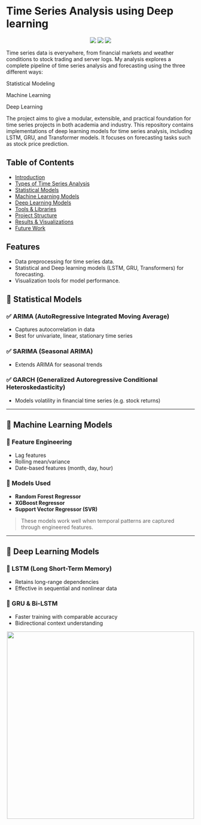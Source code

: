<h1>Time Series Analysis using Deep learning </h1>
<p align="center"> <img src="https://img.shields.io/badge/domain-time%20series%20forecasting-blue" /> <img src="https://img.shields.io/badge/methods-Statistical%20%7C%20ML%20%7C%20DL-green" /> <img src="https://img.shields.io/badge/status-In progress%20-important" /> </p>

Time series data is everywhere, from financial markets and weather conditions to stock trading and server logs. My analysis explores a complete pipeline of time series analysis and forecasting using the three different ways:

Statistical Modeling

Machine Learning

Deep Learning

The project aims to give a modular, extensible, and practical foundation for time series projects in both academia and industry.
This repository contains implementations of deep learning models for time series analysis, including LSTM, GRU, and Transformer models. It focuses on forecasting tasks such as stock price prediction.

##  Table of Contents

  - [Introduction](#-introduction)
  - [Types of Time Series Analysis](#-types-of-time-series-analysis)
  - [Statistical Models](#-statistical-models)
  - [Machine Learning Models](#-machine-learning-models)
  - [Deep Learning Models](#-deep-learning-models)
  - [Tools & Libraries](#️-tools--libraries)
  - [Project Structure](#-project-structure)
  - [Results & Visualizations](#-results--visualizations)
  - [Future Work](#-future-work)



## Features
- Data preprocessing for time series data.
- Statistical and Deep learning models (LSTM, GRU, Transformers) for forecasting.
- Visualization tools for model performance.

## 🧮 Statistical Models

### ✅ ARIMA (AutoRegressive Integrated Moving Average)
- Captures autocorrelation in data
- Best for univariate, linear, stationary time series

### ✅ SARIMA (Seasonal ARIMA)
- Extends ARIMA for seasonal trends

### ✅ GARCH (Generalized Autoregressive Conditional Heteroskedasticity)
- Models volatility in financial time series (e.g. stock returns)

---

## 🧠 Machine Learning Models

### 🔹 Feature Engineering
- Lag features
- Rolling mean/variance
- Date-based features (month, day, hour)

### 🔹 Models Used
- **Random Forest Regressor**
- **XGBoost Regressor**
- **Support Vector Regressor (SVR)**

> These models work well when temporal patterns are captured through engineered features.

---

## 🤖 Deep Learning Models

### 🔸 LSTM (Long Short-Term Memory)
- Retains long-range dependencies
- Effective in sequential and nonlinear data

### 🔸 GRU & Bi-LSTM
- Faster training with comparable accuracy
- Bidirectional context understanding

<p align="center">
  <img src="https://miro.medium.com/v2/resize:fit:800/format:webp/1*vYpKL1PjVPjLbU7S6xKkYg.gif" width="500"/>
</p>
